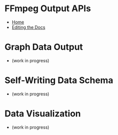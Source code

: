 <!-- First line gets deleted -->

# FFmpeg Output APIs

- [Home](Home.md)
- [Editing the Docs](About/Editing-the-Docs.md)

#  Graph Data Output

- (work in progress)

#  Self-Writing Data Schema

- (work in progress)


#  Data Visualization

- (work in progress)
